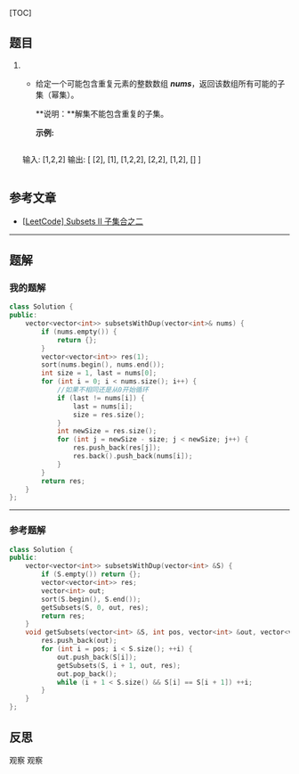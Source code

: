 [TOC]
## 题目

1. - 给定一个可能包含重复元素的整数数组 ***nums***，返回该数组所有可能的子集（幂集）。

     **说明：**解集不能包含重复的子集。

     **示例:**

     ```
   输入: [1,2,2]
     输出:
     [
       [2],
       [1],
       [1,2,2],
       [2,2],
       [1,2],
       []
     ]
     ```
     
## 参考文章


- [[LeetCode\] Subsets II 子集合之二](https://www.cnblogs.com/grandyang/p/4310964.html)

***
## 题解

### 我的题解

```c++
class Solution {
public:
    vector<vector<int>> subsetsWithDup(vector<int>& nums) {
        if (nums.empty()) {
            return {};
        }
        vector<vector<int>> res(1);
        sort(nums.begin(), nums.end());
        int size = 1, last = nums[0];
        for (int i = 0; i < nums.size(); i++) {
            //如果不相同还是从0开始循环
            if (last != nums[i]) {
                last = nums[i];
                size = res.size();
            }
            int newSize = res.size();
            for (int j = newSize - size; j < newSize; j++) {
                res.push_back(res[j]);
                res.back().push_back(nums[i]);
            }
        }
        return res;
    }
};
```

***
### 参考题解
```c++
class Solution {
public:
    vector<vector<int>> subsetsWithDup(vector<int> &S) {
        if (S.empty()) return {};
        vector<vector<int>> res;
        vector<int> out;
        sort(S.begin(), S.end());
        getSubsets(S, 0, out, res);
        return res;
    }
    void getSubsets(vector<int> &S, int pos, vector<int> &out, vector<vector<int>> &res) {
        res.push_back(out);
        for (int i = pos; i < S.size(); ++i) {
            out.push_back(S[i]);
            getSubsets(S, i + 1, out, res);
            out.pop_back();
            while (i + 1 < S.size() && S[i] == S[i + 1]) ++i;
        }
    }
};
```


## 反思

观察 观察

